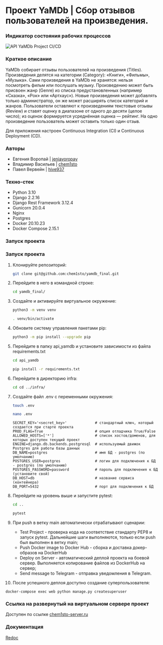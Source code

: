 # Проект YaMDb | Сбор отзывов пользователей на произведения.
### Индикатор состояния рабочих процессов
![API YaMDb Project CI/CD](https://github.com/chem1sto/yamdb_final/actions/workflows/yamdb_workflow.yml/badge.svg?event=push)

### Краткое описание
YaMDb собирает отзывы пользователей на произведения (Titles).
Произведения делятся на категории (Category): «Книги», «Фильмы», «Музыка». Сами произведения в YaMDb не хранятся: нельзя посмотреть фильм или послушать музыку. Произведению может быть присвоен жанр (Genre) из списка предустановленных (например «Сказка», «Рок» или «Артхаус»). Новые произведения может добавлять только администратор, он же может расширять список категорий и жанров. 
Пользователи оставляют к произведениям текстовые отзывы (Review) и ставят оценку в диапазоне от одного до десяти (целое число); из оценок формируется усреднённая оценка — рейтинг. На одно произведение пользователь может оставить только один отзыв.

Для приложения настроен Continuous Integration (CI) и Continuous Deployment (CD).

### Авторы
- Евгения Воропай | [jeniavoropay](https://github.com/jeniavoropay)
- Владимир Васильев | [chem1sto](https://github.com/chem1sto)
- Павел Вервейн | [hive937](https://github.com/hive937)

### Техно-стек
- Python 3.10
- Django 2.2.16
- Django Rest Framework 3.12.4
- Gunicorn 20.0.4
- Nginx
- Postgres
- Docker 20.10.23
- Docker Compose 2.15.1

### Запуск проекта
### Запуск проекта
1. Клонируйте репозиторий:
   ```bash
   git clone git@github.com:chem1sto/yamdb_final.git
   ```
2. Перейдите в него в командной строке:
   ```bash
   cd yamdb_final/
   ```
3. Создайте и активируйте виртуальное окружение:
   ```bash
   python3 -m venv venv
   ```
   ```bash
   . venv/bin/activate
   ```
4. Обновите систему управления пакетами pip:
   ```bash
   python3 -m pip install --upgrade pip
   ```
5. Перейдите в папку api_yamdb и установите зависимости из файла requirements.txt
   ```bash
   cd api_yamdb
   ```
   ```bash
   pip install -r requirements.txt
   ```
6. Перейдите в директорию infra:
   ```bash
   cd cd ../infra/
   ```
7. Создайте файл .env с переменными окружения:
   ```bash
   touch .env
   ```
   ```bash
   nano .env
   ```
   ```text
   SECRET_KEY='<secret_key>'             # стандартный ключ, который создается при старте проекта
   PROD_FLAG=True                        # опция отладчика True/False
   ALLOWED_HOSTS=['*']                   # список хостов/доменов, для которых доступен текущий проект
   ENGINE=django.db.backends.postgresql  # используемый движок Postgres для работы базы данных
   DB_NAME=postgres                      # имя БД - postgres (по умолчанию)
   POSTGRES_USER=postgres                # логин для подключения к БД - postgres (по умолчанию)
   POSTGRES_PASSWORD=password            # пароль для подключения к БД (установите свой)
   DB_HOST=db                            # название сервиса (контейнера)
   DB_PORT=5432                          # порт для подключения к БД
   ```
8. Перейдите на уровень выше и запустите pytest:
   ```bash
   cd ..
   ```
   ```bash
   pytest
   ```
9. При push в ветку main автоматически отрабатывают сценарии:
    - Test Project - проверка кода на соответствие стандарту PEP8 и запуск pytest. Дальнейшие шаги выполняются, только если push был выполнен в ветку main;
    - Push Docker image to Docker Hub - сборка и доставка докер-образов на DockerHub
    - Deploy on Server - автоматический деплой проекта на боевой сервер. Выполняется копирование файлов из DockerHub на сервер;
    - Send message to Telegram - отправка уведомления в Telegram.

10. После успешного деплоя доступно создание суперпользователя:
   ```
   docker-compose exec web python manage.py createsuperuser
   ```
### Ссылка на развернутый на виртуальном сервере проект
Доступен по ссылке [chem1sto-server.ru](http://185.17.3.67![img.png](img.png)/admin/login/?next=/admin/)

### Документация
[Redoc](http://51.250.2.221/redoc/)
